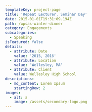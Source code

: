 ```yaml
---
templateKey: project-page
title: 'Repeat Lecturer, Seminar Day'
date: 2015-01-01T19:31:09.194Z
path: /wpsas-winter-dinner
category: Engagements
subcategories:
  - Speaking
isFeatured: false
details:
  - attribute: Date
    value: '2015, 2016'
  - attribute: Location
    value: 'Wellesley, MA'
  - attribute: Client
    value: Wellesley High School
descriptions:
  - md_content: Lorem Ipsum
    startingRow: 2
images:
  - alt: a
    image: /assets/secondary-logo.png
---
```


